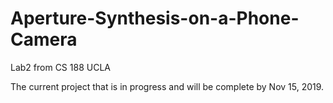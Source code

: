 # Aperture-Synthesis-on-a-Phone-Camera
Lab2 from CS 188 UCLA


The current project that is in progress and will be complete by Nov 15, 2019.
